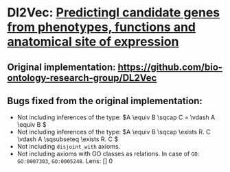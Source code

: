 # Dl2Vec: [Predictingl candidate genes from phenotypes, functions and anatomical site of expression](https://academic.oup.com/bioinformatics/article/37/6/853/5922810)

## Original implementation: <https://github.com/bio-ontology-research-group/DL2Vec>


## Bugs fixed from the original implementation:

* Not including inferences of the type: $A \equiv B \sqcap C = \vdash A \equiv B $
* Not including inferences of the type: $A \equiv B \sqcap \exists R. C \vdash A \sqsubseteq \exists R. C $
* Not including `disjoint_with` axioms.
* Not including axioms with GO classes as relations. In case of `GO`: `GO:0007303`, `GO:0005248`.
Lens: [] 0

